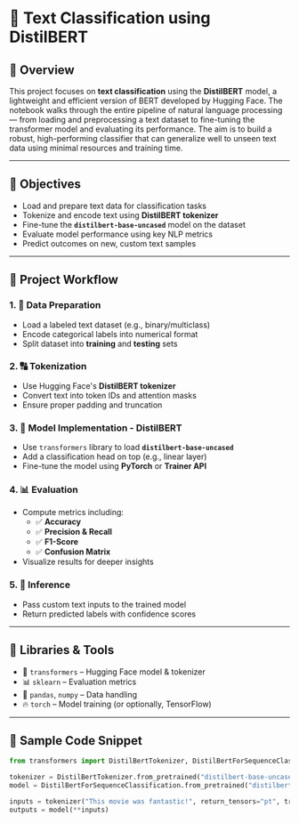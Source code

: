 # 🧠 Text Classification using DistilBERT

## 📌 Overview  
This project focuses on **text classification** using the **DistilBERT** model, a lightweight and efficient version of BERT developed by Hugging Face. The notebook walks through the entire pipeline of natural language processing — from loading and preprocessing a text dataset to fine-tuning the transformer model and evaluating its performance. The aim is to build a robust, high-performing classifier that can generalize well to unseen text data using minimal resources and training time.

---

## 🎯 Objectives  
- Load and prepare text data for classification tasks  
- Tokenize and encode text using **DistilBERT tokenizer**  
- Fine-tune the **`distilbert-base-uncased`** model on the dataset  
- Evaluate model performance using key NLP metrics  
- Predict outcomes on new, custom text samples  

---

## 🔄 Project Workflow  

### 1. 📂 Data Preparation  
- Load a labeled text dataset (e.g., binary/multiclass)  
- Encode categorical labels into numerical format  
- Split dataset into **training** and **testing** sets  

### 2. 🔠 Tokenization  
- Use Hugging Face's **DistilBERT tokenizer**  
- Convert text into token IDs and attention masks  
- Ensure proper padding and truncation  

### 3. 🧠 Model Implementation - DistilBERT  
- Use `transformers` library to load **`distilbert-base-uncased`**  
- Add a classification head on top (e.g., linear layer)  
- Fine-tune the model using **PyTorch** or **Trainer API**  

### 4. 📊 Evaluation  
- Compute metrics including:  
  - ✅ **Accuracy**  
  - ✅ **Precision & Recall**  
  - ✅ **F1-Score**  
  - ✅ **Confusion Matrix**  
- Visualize results for deeper insights  

### 5. 🔮 Inference  
- Pass custom text inputs to the trained model  
- Return predicted labels with confidence scores  

---

## 🧪 Libraries & Tools  
- 🤗 `transformers` – Hugging Face model & tokenizer  
- 📊 `sklearn` – Evaluation metrics  
- 🧮 `pandas`, `numpy` – Data handling  
- 🔥 `torch` – Model training (or optionally, TensorFlow)

---

## 🧰 Sample Code Snippet

```python
from transformers import DistilBertTokenizer, DistilBertForSequenceClassification

tokenizer = DistilBertTokenizer.from_pretrained("distilbert-base-uncased")
model = DistilBertForSequenceClassification.from_pretrained("distilbert-base-uncased")

inputs = tokenizer("This movie was fantastic!", return_tensors="pt", truncation=True, padding=True)
outputs = model(**inputs)
